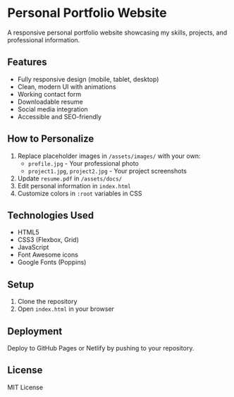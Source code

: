 # Personal Portfolio Website

A responsive personal portfolio website showcasing my skills, projects, and professional information.

## Features
- Fully responsive design (mobile, tablet, desktop)
- Clean, modern UI with animations
- Working contact form
- Downloadable resume
- Social media integration
- Accessible and SEO-friendly

## How to Personalize
1. Replace placeholder images in `/assets/images/` with your own:
   - `profile.jpg` - Your professional photo
   - `project1.jpg`, `project2.jpg` - Your project screenshots
2. Update `resume.pdf` in `/assets/docs/`
3. Edit personal information in `index.html`
4. Customize colors in `:root` variables in CSS

## Technologies Used
- HTML5
- CSS3 (Flexbox, Grid)
- JavaScript
- Font Awesome icons
- Google Fonts (Poppins)

## Setup
1. Clone the repository
2. Open `index.html` in your browser

## Deployment
Deploy to GitHub Pages or Netlify by pushing to your repository.

## License
MIT License